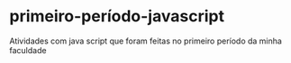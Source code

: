 # primeiro-período-javascript
Atividades com java script que foram feitas no primeiro período da minha faculdade
